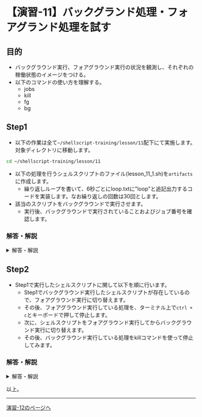 # 【演習-11】バックグランド処理・フォアグランド処理を試す

## 目的

- バックグラウンド実行、フォアグラウンド実行の状況を観測し、それぞれの稼働状態のイメージをつける。
- 以下のコマンドの使い方を理解する。
    - jobs
    - kill
    - fg
    - bg

## Step1

- 以下の作業は全て`~/shellscript-training/lesson/11`配下にて実施します。対象ディレクトリに移動します。

```bash
cd ~/shellscript-training/lesson/11
```

- 以下の処理を行うシェルスクリプトのファイル(lesson_11_1.sh)を`artifacts`に作成します。  
   - 繰り返しループを書いて、6秒ごとにloop.txtに"loop"と追記出力するコードを実装します。なお繰り返しの回数は30回とします。
- 該当のスクリプトをバックグラウンドで実行させます。
    - 実行後、バックグラウンドで実行されていることおよびジョブ番号を確認します。

### 解答・解説

<details>
<summary>解答・解説</summary>
<div>

- 以下の内容でlesson_11_1.shを作成します。

```bash
#!/bin/bash
DIRECTORY=~/shellscript-training/lesson/11/artifacts
for ((i=0; i<30; i++))
do
  echo "loop" >> ${DIRECTORY}/loop.txt
  sleep 6
done
```

- バックグラウンド実行は以下のように`&`をつけて実行します。

```
bash ./artifacts/lesson_11_1.sh &
```

```
jobs
```

- `jobs`コマンド実行例

```
[1]+  Running                 bash artifacts/lesson_11_1.sh &
```

</div>
</details>

## Step2

- Step1で実行したシェルスクリプトに関して以下を順に行います。
    - Step1でバックグラウンド実行したシェルスクリプトが存在しているので、フォアグラウンド実行に切り替えます。
    - その後、フォアグラウンド実行している処理を、ターミナル上で`ctrl + c`とキーボードで押して停止します。
    - 次に、シェルスクリプトをフォアグラウンド実行してからバックグラウンド実行に切り替えます。
    - その後、バックグラウンド実行している処理をkillコマンドを使って停止してみます。

### 解答・解説

<details>
<summary>解答・解説</summary>
<div>

- 自身のターミナルで以下の`jobs`コマンドを実行します。

```
jobs
```

- 自身のターミナルで以下の`fg`コマンドを実行し1番のバックグランドジョブをフォアグランドに引き戻します。

```
fg 1
```

- すると、ループ処理を行うlesson_11_1.shがフォアグランドに戻ってくるのでターミナル上で`ctrl + c`とキーボード入力し、スクリプトを停止させます。
- 再度`jobs`コマンドを実行し、何も表示されていないことを確認します。
- 次に、lesson_11_1.shをフォアグランドで実行します。

```
bash ./artifacts/lesson_11_1.sh
```

- `&`をつけずに実行していることに注意してください。
- 5秒ごとにloop.txtに"loop"が追記されていることをエディタでloop.txtを開いて確認します。
- `ctrl + z`とキーボード入力し、ジョブを一時停止します。
- `jobs`コマンドを実行して、一時停止になっていることとジョブ番号を確認します。

```
jobs
```

- `jobs`コマンド実行例

```
[1]+  Stopped                 bash artifacts/lesson_11_1.sh
```

- bgコマンドを実行して一時停止しているジョブをバックグラウンド実行します。

```
bg 1
```

- 再度`jobs`コマンドを実行しバックグラウンド実行されていることを確認します。loop.txtにも追記されていることを確認します。
- 以上の確認が取れたらkillコマンドを実行し、バックグランドで実行しているシェルスクリプトを停止します。

```
kill %1
```

</div>
</details>

以上。

---

[演習-12のページへ](../12/basic.md)